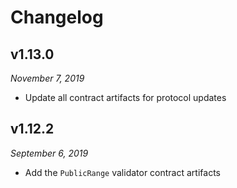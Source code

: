 # Changelog

## v1.13.0

_November 7, 2019_

-   Update all contract artifacts for protocol updates

## v1.12.2

_September 6, 2019_

-   Add the `PublicRange` validator contract artifacts
